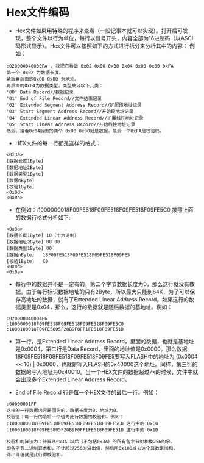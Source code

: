 # Hex文件编码


- Hex文件如果用特殊的程序来查看（一般记事本就可以实现）。打开后可发现，整个文件以行为单位，每行以冒号开头，内容全部为16进制码（以ASCII码形式显示）。Hex文件可以按照如下的方式进行拆分来分析其中的内容：
例如：
> 
    :020000040000FA , 我把它看做 0x02 0x00 0x00 0x04 0x00 0x00 0xFA
    第一个 0x02 为数据长度。
    紧跟着后面的0x00 0x00 为地址。
    再后面的0x04为数据类型，类型共分以下几类：
    '00' Data Record//数据记录
    '01' End of File Record//文件结束记录
    '02' Extended Segment Address Record//扩展段地址记录
    '03' Start Segment Address Record//开始段地址记录
    '04' Extended Linear Address Record//扩展线性地址记录
    '05' Start Linear Address Record//开始线性地址记录
    然后，接着0x04后面的两个 0x00 0x00就是数据。最后一个0xFA是校验码。


- HEX文件的每一行都是这样的格式：
> 
    <0x3a>
    [数据长度1Byte]
    [数据地址2Byte]
    [数据类型1Byte]
    [数据nByte]
    [校验1Byte]
    <0x0d>
    <0x0a>


- 在例如：:1000000018F09FE518F09FE518F09FE518F09FE5C0
按照上面的数据行格式分析如下:
> 
    <0x3a>	
    [数据长度1Byte]	10（十六进制）
    [数据地址2Byte]	00 00
    [数据类型1Byte]	00
    [数据nByte]	18F09FE518F09FE518F09FE518F09FE5
    [校验1Byte]	C0
    <0x0d>	
    <0x0a>	

- 每行中的数据并不是一定有的，第二个字节数据长度为0，那么这行就没有数据。由于每行标识数据地址的只有2Byte，所以最大只能到64K，为了可以保存高地址的数据，就有了Extended Linear Address Record。如果这行的数据类型是0x04，那么，这行的数据就是随后数据的基地址。例如：

> 
    :020000040004F6
    :1000000018F09FE518F09FE518F09FE518F09FE5C0
    :1000100018F09FE5805F20B9F0FF1FE518F09FE51D



- 第一行，是Extended Linear Address Record，里面的数据，也就是基地址是0x0004，第二行是Data Record，里面的地址值是0x0000。那么数据18F09FE518F09FE518F09FE518F09FE5要写入FLASH中的地址为 (0x0004 << 16) | 0x0000，也就是写入FLASH的0x40000这个地址。同样，第三行的数据的写入地址为0x40010。当一个HEX文件的数据超过7k的时候，文件中就会出现多个Extended Linear Address Record。

- End of File Record 行是每一个HEX文件的最后一行。例如：
> 
    :00000001FF
    这样的一行数据内容是固定的，数据长度为0，地址为0。
    校验值：每一行的最后一个值为此行数据的校验和。例如：
    :1000000018F09FE518F09FE518F09FE518F09FE5C0 这行中的 0xC0
    :1000100018F09FE5805F20B9F0FF1FE518F09FE51D 这行中的 0x1D

    校验和的算法为：计算从0x3A 以后（不包括0x3A）的所有各字节的和模256的余。
	即各字节二进制算术和，不计超过256的溢出值，然后用0x100减去这个算数累加和，
	得出得值就是此行得校验和。
    